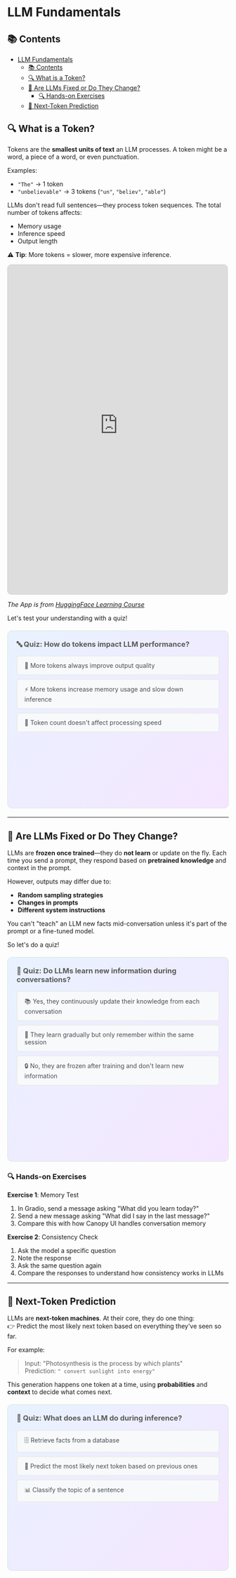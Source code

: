 # LLM Fundamentals

## 📚 Contents
- [LLM Fundamentals](#llm-fundamentals)
  - [📚 Contents](#-contents)
  - [🔍 What is a Token?](#-what-is-a-token)
  - [🔮 Are LLMs Fixed or Do They Change?](#-are-llms-fixed-or-do-they-change)
    - [🔍 Hands-on Exercises](#-hands-on-exercises)
  - [🔄 Next-Token Prediction](#-next-token-prediction)

## 🔍 What is a Token?

Tokens are the **smallest units of text** an LLM processes. A token might be a word, a piece of a word, or even punctuation.

Examples:
- `"The"` → 1 token
- `"unbelievable"` → 3 tokens (`"un"`, `"believ"`, `"able"`)

LLMs don't read full sentences—they process token sequences. The total number of tokens affects:
- Memory usage
- Inference speed
- Output length

⚠️ **Tip**: More tokens = slower, more expensive inference.

<iframe
	src="https://agents-course-the-tokenizer-playground.static.hf.space"
	frameborder="0"
	width="500"
	height="750"
	style="border: 1px solid #ccc; border-radius: 8px;"
	loading="lazy">
></iframe>

*The App is from [HuggingFace Learning Course](https://agents-course-the-tokenizer-playground.static.hf.space)*

Let's test your understanding with a quiz!

<div style="background: linear-gradient(135deg, #e8f2ff 0%, #f5e6ff 100%); padding: 20px; border-radius: 10px; margin: 20px 0; border: 1px solid #d1e7dd;">

<h3 style="color: #5a5a5a; margin-top: 0;">🔤 Quiz: How do tokens impact LLM performance?</h3>

<style>
.quiz-container-tokens { position: relative; }
.quiz-option-tokens {
  display: block;
  margin: 8px 0;
  padding: 12px 16px;
  background: #f8f9fa;
  border-radius: 6px;
  cursor: pointer;
  transition: all 0.2s ease;
  border: 2px solid #e9ecef;
  color: #495057;
}
.quiz-option-tokens:hover { background: #fff; transform: translateY(-1px); border-color: #dee2e6; }
.quiz-radio-tokens { display: none; }
.quiz-radio-tokens:checked + .quiz-option-tokens { background: #d4edda; color: #155724; border-color: #c3e6cb; }
.quiz-radio-tokens[value="wrong"]:checked + .quiz-option-tokens { background: #f8d7da; color: #721c24; border-color: #f5c6cb; }
.feedback-tokens {
  margin-top: 15px;
  padding: 12px;
  border-radius: 6px;
  opacity: 0;
  transition: opacity 0.3s ease;
}
#tokens-correct:checked ~ .feedback-tokens.success { opacity: 1; }
#tokens-wrong1:checked ~ .feedback-tokens.error, #tokens-wrong2:checked ~ .feedback-tokens.error { opacity: 1; }
.feedback-tokens.success { background: #d1f2eb; color: #0c5d56; border: 1px solid #a3d9cc; }
.feedback-tokens.error { background: #fce8e6; color: #58151c; border: 1px solid #f5b7b1; }
</style>

<div class="quiz-container-tokens">

  <input type="radio" name="quiz-tokens" id="tokens-wrong1" class="quiz-radio-tokens" value="wrong">
  <label for="tokens-wrong1" class="quiz-option-tokens">🚀 More tokens always improve output quality</label>

  <input type="radio" name="quiz-tokens" id="tokens-correct" class="quiz-radio-tokens" value="correct">
  <label for="tokens-correct" class="quiz-option-tokens" data-correct="true">⚡ More tokens increase memory usage and slow down inference</label>
  
  <input type="radio" name="quiz-tokens" id="tokens-wrong2" class="quiz-radio-tokens" value="wrong">
  <label for="tokens-wrong2" class="quiz-option-tokens">🔢 Token count doesn't affect processing speed</label>

  <div class="feedback-tokens success">✅ <strong>Perfect!</strong> You understand that tokens directly impact performance and costs.</div>
  <div class="feedback-tokens error">❌ <strong>Not quite!</strong> Remember: more tokens = more memory + slower processing.</div>
</div>

</div>

---

## 🔮 Are LLMs Fixed or Do They Change?

LLMs are **frozen once trained**—they do **not learn** or update on the fly. Each time you send a prompt, they respond based on **pretrained knowledge** and context in the prompt.

However, outputs may differ due to:
- **Random sampling strategies**
- **Changes in prompts**
- **Different system instructions**

You can't "teach" an LLM new facts mid-conversation unless it's part of the prompt or a fine-tuned model.

So let's do a quiz!

<div style="background: linear-gradient(135deg, #e8f2ff 0%, #f5e6ff 100%); padding: 20px; border-radius: 10px; margin: 20px 0; border: 1px solid #d1e7dd;">

<h3 style="color: #5a5a5a; margin-top: 0;">🧠 Quiz: Do LLMs learn new information during conversations?</h3>

<style>
.quiz-container-learning { position: relative; }
.quiz-option-learning {
  display: block;
  margin: 8px 0;
  padding: 12px 16px;
  background: #f8f9fa;
  border-radius: 6px;
  cursor: pointer;
  transition: all 0.2s ease;
  border: 2px solid #e9ecef;
  color: #495057;
}
.quiz-option-learning:hover { background: #fff; transform: translateY(-1px); border-color: #dee2e6; }
.quiz-radio-learning { display: none; }
.quiz-radio-learning:checked + .quiz-option-learning { background: #d4edda; color: #155724; border-color: #c3e6cb; }
.quiz-radio-learning[value="wrong"]:checked + .quiz-option-learning { background: #f8d7da; color: #721c24; border-color: #f5c6cb; }
.feedback-learning {
  margin-top: 15px;
  padding: 12px;
  border-radius: 6px;
  opacity: 0;
  transition: opacity 0.3s ease;
}
#learning-correct:checked ~ .feedback-learning.success { opacity: 1; }
#learning-wrong1:checked ~ .feedback-learning.error, #learning-wrong2:checked ~ .feedback-learning.error { opacity: 1; }
.feedback-learning.success { background: #d1f2eb; color: #0c5d56; border: 1px solid #a3d9cc; }
.feedback-learning.error { background: #fce8e6; color: #58151c; border: 1px solid #f5b7b1; }
</style>

<div class="quiz-container-learning">

  <input type="radio" name="quiz-learning" id="learning-wrong1" class="quiz-radio-learning" value="wrong">
  <label for="learning-wrong1" class="quiz-option-learning">📚 Yes, they continuously update their knowledge from each conversation</label>

  <input type="radio" name="quiz-learning" id="learning-wrong2" class="quiz-radio-learning" value="wrong">
  <label for="learning-wrong2" class="quiz-option-learning">🔄 They learn gradually but only remember within the same session</label>
  
  <input type="radio" name="quiz-learning" id="learning-correct" class="quiz-radio-learning" value="correct">
  <label for="learning-correct" class="quiz-option-learning" data-correct="true">🔒 No, they are frozen after training and don't learn new information</label>

  <div class="feedback-learning success">✅ <strong>Exactly right!</strong> LLMs are fixed after training and only work with their pretrained knowledge plus current context.</div>
  <div class="feedback-learning error">❌ <strong>Think again!</strong> LLMs don't update or learn - they're frozen after training.</div>
</div>

</div>

### 🔍 Hands-on Exercises

**Exercise 1**: Memory Test
1. In Gradio, send a message asking "What did you learn today?"
2. Send a new message asking "What did I say in the last message?"
3. Compare this with how Canopy UI handles conversation memory

**Exercise 2**: Consistency Check
1. Ask the model a specific question
2. Note the response
3. Ask the same question again
4. Compare the responses to understand how consistency works in LLMs

---

## 🔄 Next-Token Prediction

LLMs are **next-token machines**. At their core, they do one thing:  
👉 Predict the most likely next token based on everything they’ve seen so far.

For example:
> Input: "Photosynthesis is the process by which plants"  
> Prediction: `" convert sunlight into energy"`

This generation happens one token at a time, using **probabilities** and **context** to decide what comes next.

<div style="background: linear-gradient(135deg, #e8f2ff 0%, #f5e6ff 100%); padding: 20px; border-radius: 10px; margin: 20px 0; border: 1px solid #d1e7dd;">

<h3 style="color: #5a5a5a; margin-top: 0;">📝 Quiz: What does an LLM do during inference?</h3>

<style>
.quiz-container { position: relative; }
.quiz-option {
  display: block;
  margin: 8px 0;
  padding: 12px 16px;
  background: #f8f9fa;
  border-radius: 6px;
  cursor: pointer;
  transition: all 0.2s ease;
  border: 2px solid #e9ecef;
  color: #495057;
}
.quiz-option:hover { background: #fff; transform: translateY(-1px); border-color: #dee2e6; }
.quiz-radio { display: none; }
.quiz-radio:checked + .quiz-option { background: #d4edda; color: #155724; border-color: #c3e6cb; }
.quiz-radio[value="wrong"]:checked + .quiz-option { background: #f8d7da; color: #721c24; border-color: #f5c6cb; }
.feedback {
  margin-top: 15px;
  padding: 12px;
  border-radius: 6px;
  opacity: 0;
  transition: opacity 0.3s ease;
}
#correct:checked ~ .feedback.success { opacity: 1; }
#wrong1:checked ~ .feedback.error, #wrong2:checked ~ .feedback.error { opacity: 1; }
.feedback.success { background: #d1f2eb; color: #0c5d56; border: 1px solid #a3d9cc; }
.feedback.error { background: #fce8e6; color: #58151c; border: 1px solid #f5b7b1; }
</style>

<div class="quiz-container">

  <input type="radio" name="quiz" id="wrong2" class="quiz-radio" value="wrong">
  <label for="wrong2" class="quiz-option">🗄️ Retrieve facts from a database</label>

  <input type="radio" name="quiz" id="correct" class="quiz-radio" value="correct">
  <label for="correct" class="quiz-option" data-correct="true">🎯 Predict the most likely next token based on previous ones</label>
  
  <input type="radio" name="quiz" id="wrong1" class="quiz-radio" value="wrong">
  <label for="wrong1" class="quiz-option">📊 Classify the topic of a sentence</label>

  <div class="feedback success">✅ <strong>Excellent!</strong> You understand how LLMs work during inference.</div>
  <div class="feedback error">❌ <strong>Try again!</strong> Think about what LLMs fundamentally do during text generation.</div>
</div>

</div>
